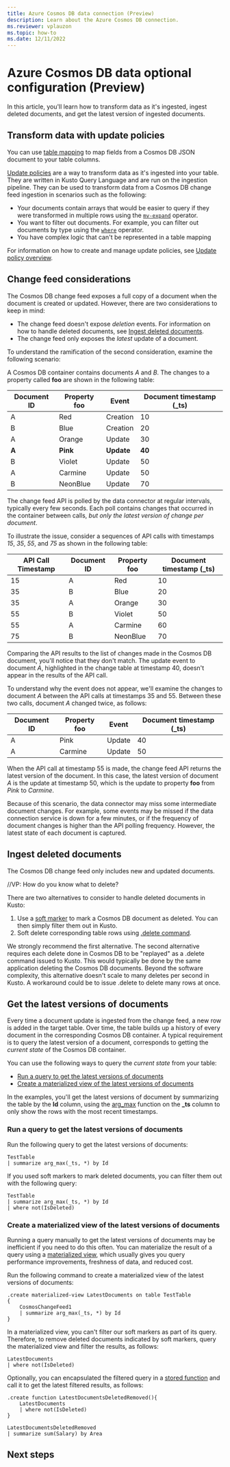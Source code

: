 ```yaml
---
title: Azure Cosmos DB data connection (Preview)
description: Learn about the Azure Cosmos DB connection.
ms.reviewer: vplauzon
ms.topic: how-to
ms.date: 12/11/2022
---
```


# Azure Cosmos DB data optional configuration (Preview)

In this article, you'll learn how to transform data as it's ingested, ingest deleted documents, and get the latest version of ingested documents.

## Transform data with update policies

You can use [table mapping](/azure/data-explorer/ingest-data-cosmos-db-overview.md#data-mapping) to map fields from a Cosmos DB JSON document to your table columns.

[Update policies](kusto/management/updatepolicy.md) are a way to transform data as it's ingested into your table. They are written in Kusto Query Language and are run on the ingestion pipeline. They can be used to transform data from a Cosmos DB change feed ingestion in scenarios such as the following:

- Your documents contain arrays that would be easier to query if they were transformed in multiple rows using the [`mv-expand`](kusto/management/alter-table-update-policy-command.md) operator.
- You want to filter out documents. For example, you can filter out documents by type using the [`where`](kusto/query/whereoperator.md) operator.
- You have complex logic that can't be represented in a table mapping

For information on how to create and manage update policies, see [Update policy overview](kusto/management/alter-table-update-policy-command.md).

## Change feed considerations

The Cosmos DB change feed exposes a full copy of a document when the document is created or updated. However, there are two considerations to keep in mind:

- The change feed doesn't expose *deletion* events. For information on how to handle deleted documents, see [Ingest deleted documents](#ingest-deleted-documents).
- The change feed only exposes the *latest* update of a document.

To understand the ramification of the second consideration, examine the following scenario:

A Cosmos DB container contains documents *A* and *B*. The changes to a property called **foo** are shown in the following table:

| Document ID | Property **foo** | Event | Document timestamp (**_ts**) |
|---|---|---|---|
| A | Red | Creation | 10 |
| B | Blue | Creation | 20 |
| A | Orange | Update | 30 |
| **A** | **Pink** | **Update** | **40** |
| B | Violet | Update | 50 |
| A | Carmine | Update | 50 |
| B | NeonBlue | Update | 70 |

The change feed API is polled by the data connector at regular intervals, typically every few seconds. Each poll contains changes that occurred in the container between calls, *but only the latest version of change per document*.

To illustrate the issue, consider a sequences of API calls with timestamps *15*, *35*, *55*, and *75* as shown in the following table:

| API Call Timestamp | Document ID | Property **foo** | Document timestamp (**_ts**) |
|---|---|---|---|
| 15 | A | Red | 10 |
| 35 | B | Blue | 20 |
| 35 | A | Orange | 30 |
| 55 | B | Violet | 50 |
| 55 | A | Carmine | 60 |
| 75 | B | NeonBlue | 70 |

Comparing the API results to the list of changes made in the Cosmos DB document, you'll notice that they don't match. The update event to document *A*, highlighted in the change table at timestamp 40, doesn't appear in the results of the API call.

To understand why the event does not appear, we'll examine the changes to document *A* between the API calls at timestamps 35 and 55. Between these two calls, document *A* changed twice, as follows:

| Document ID | Property **foo** | Event | Document timestamp (**_ts**) |
|---|---|---|---|
| A | Pink | Update | 40 |
| A | Carmine | Update | 50 |

When the API call at timestamp 55 is made, the change feed API returns the latest version of the document. In this case, the latest version of document *A* is the update at timestamp 50, which is the update to property **foo** from *Pink* to *Carmine*.

Because of this scenario, the data connector may miss some intermediate document changes. For example, some events may be missed if the data connection service is down for a few minutes, or if the frequency of document changes is higher than the API polling frequency. However, the latest state of each document is captured.

## Ingest deleted documents

The Cosmos DB change feed only includes new and updated documents.

//VP: How do you know what to delete?

There are two alternatives to consider to handle deleted documents in Kusto:

1. Use a [soft marker](/azure/cosmos-db/change-feed#change-feed-and-different-operations) to mark a Cosmos DB document as deleted.  You can then simply filter them out in Kusto.
1. Soft delete corresponding table rows using [.delete command](kusto/concepts/data-soft-delete.md).

We strongly recommend the first alternative.  The second alternative requires each delete done in Cosmos DB to be "replayed" as a .delete command issued to Kusto.  This would typically be done by the same application deleting the Cosmos DB documents.  Beyond the software complexity, this alternative doesn't scale to many deletes per second in Kusto.  A workaround could be to issue .delete to delete many rows at once.

## Get the latest versions of documents

Every time a document update is ingested from the change feed, a new row is added in the target table. Over time, the table builds up a history of every document in the corresponding Cosmos DB container. A typical requirement is to query the latest version of a document, corresponds to getting the *current state* of the Cosmos DB container.

You can use the following ways to query the *current state* from your table:

- [Run a query to get the latest versions of documents](#run-a-query-to-get-the-latest-versions-of-documents)
- [Create a materialized view of the latest versions of documents](#create-a-materialized-view-of-the-latest-versions-of-documents)

In the examples, you'll get the latest versions of document by summarizing the table by the **Id** column, using the [arg_max](kusto/query/arg-max-aggfunction.md) function on the **_ts** column to only show the rows with the most recent timestamps.

### Run a query to get the latest versions of documents

Run the following query to get the latest versions of documents:

```kusto
TestTable
| summarize arg_max(_ts, *) by Id
```

If you used soft markers to mark deleted documents, you can filter them out with the following query:

```kusto
TestTable
| summarize arg_max(_ts, *) by Id
| where not(IsDeleted)
```

### Create a materialized view of the latest versions of documents

Running a query manually to get the latest versions of documents may be inefficient if you need to do this often. You can materialize the result of a query using a [materialized view](kusto/management/materialized-views/materialized-view-overview.md), which usually gives you query performance improvements, freshness of data, and reduced cost.

Run the following command to create a materialized view of the latest versions of documents:

```kusto
.create materialized-view LatestDocuments on table TestTable
{
    CosmosChangeFeed1
    | summarize arg_max(_ts, *) by Id
}
```

In a materialized view, you can't filter our soft markers as part of its query. Therefore, to remove deleted documents indicated by soft markers, query the materialized view and filter the results, as follows:

```kusto
LatestDocuments
| where not(IsDeleted)
```

Optionally, you can encapsulated the filtered query in a [stored function](kusto/query/schema-entities/stored-functions.md) and call it to get the latest filtered results, as follows:

```kusto
.create function LatestDocumentsDeletedRemoved(){
    LatestDocuments
    | where not(IsDeleted)
}

LatestDocumentsDeletedRemoved
| summarize sum(Salary) by Area
```

## Next steps
